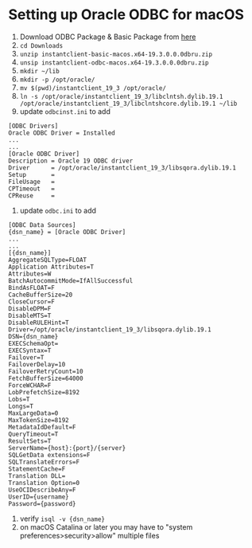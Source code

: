 # Setting up Oracle ODBC for macOS

1. Download ODBC Package & Basic Package from [here](https://www.oracle.com/database/technologies/instant-client/macos-intel-x86-downloads.html)
1. `cd Downloads`
1. `unzip instantclient-basic-macos.x64-19.3.0.0.0dbru.zip`
1. `unsip instantclient-odbc-macos.x64-19.3.0.0.0dbru.zip`
1. `mkdir ~/lib`
1. `mkdir -p /opt/oracle/`
1. `mv $(pwd)/instantclient_19_3 /opt/oracle/`
1. `ln -s /opt/oracle/instantclient_19_3/libclntsh.dylib.19.1 /opt/oracle/instantclient_19_3/libclntshcore.dylib.19.1 ~/lib`
1. update `odbcinst.ini` to add
```
[ODBC Drivers]
Oracle ODBC Driver = Installed
...
...
[Oracle ODBC Driver]
Description = Oracle 19 ODBC driver
Driver      = /opt/oracle/instantclient_19_3/libsqora.dylib.19.1
Setup       =
FileUsage   =
CPTimeout   =
CPReuse     =
```
1. update `odbc.ini` to add
```
[ODBC Data Sources]
{dsn_name} = [Oracle ODBC Driver]
...
...
[{dsn_name}]
AggregateSQLType=FLOAT
Application Attributes=T
Attributes=W
BatchAutocommitMode=IfAllSuccessful
BindAsFLOAT=F
CacheBufferSize=20
CloseCursor=F
DisableDPM=F
DisableMTS=T
DisableRULEHint=T
Driver=/opt/oracle/instantclient_19_3/libsqora.dylib.19.1
DSN={dsn_name}
EXECSchemaOpt=
EXECSyntax=T
Failover=T
FailoverDelay=10
FailoverRetryCount=10
FetchBufferSize=64000
ForceWCHAR=F
LobPrefetchSize=8192
Lobs=T
Longs=T
MaxLargeData=0
MaxTokenSize=8192
MetadataIdDefault=F
QueryTimeout=T
ResultSets=T
ServerName={host}:{port}/{server}
SQLGetData extensions=F
SQLTranslateErrors=F
StatementCache=F
Translation DLL=
Translation Option=0
UseOCIDescribeAny=F
UserID={username}
Password={password}
```
1. verify `isql -v {dsn_name}`
1. on macOS Catalina or later you may have to "system preferences>security>allow" multiple files
